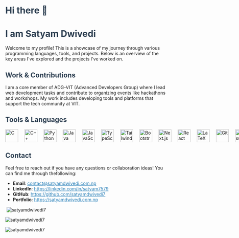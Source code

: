 <!-- ## Hi there 👋 -->
<h1 style="color: #2c3e50;">Hi there 👋</h1>
<h1 style="color: #2c3e50;">I am Satyam Dwivedi</h1>
<p>Welcome to my profile! This is a showcase of my journey through various programming languages, tools, and projects. Below is an overview of the key areas I've explored and the projects I've worked on.</p>
<h2 id="work-contributions" style="color: #2c3e50;">Work & Contributions</h2>
<p>I am a core member of ADG-VIT (Advanced Developers Group) where I lead web development tasks and contribute to organizing events like hackathons and workshops. My work includes developing tools and platforms that support the tech community at VIT.</p>
<h2 id="tools-languages" style="color: #2c3e50;">Tools & Languages</h2>

<p align="left" style="display: flex; justify-content: space-between;">
    <img src="https://img.icons8.com/color/48/000000/c-programming.png" alt="C" width="40" height="40" style="margin-right: 20px;" />
    <img src="https://img.icons8.com/color/48/000000/c-plus-plus-logo.png" alt="C++" width="40" height="40" style="margin-right: 20px;" />
    <img src="https://img.icons8.com/color/48/000000/python.png" alt="Python" width="40" height="40" style="margin-right: 20px;" />
    <img src="https://img.icons8.com/color/48/000000/java-coffee-cup-logo.png" alt="Java" width="40" height="40" style="margin-right: 20px;" />
    <img src="https://img.icons8.com/color/48/000000/javascript.png" alt="JavaScript" width="40" height="40" style="margin-right: 20px;" />
    <img src="https://img.icons8.com/color/48/000000/typescript.png" alt="TypeScript" width="40" height="40" style="margin-right: 20px;" />
    <img src="https://upload.wikimedia.org/wikipedia/commons/d/d5/Tailwind_CSS_Logo.svg" alt="Tailwind CSS" width="40" height="40" style="margin-right: 20px;" />
    <img src="https://img.icons8.com/color/48/000000/bootstrap.png" alt="Bootstrap" width="40" height="40" style="margin-right: 20px;" />
    <img src="https://img.icons8.com/fluency/48/000000/nextjs.png" alt="Next.js" width="40" height="40" style="margin-right: 20px;" />
    <img src="https://img.icons8.com/color/48/000000/react-native.png" alt="React" width="40" height="40" style="margin-right: 20px;" />
    <img src="https://img.icons8.com/color/48/000000/latex.png" alt="LaTeX" width="40" height="40" style="margin-right: 20px;" />
    <img src="https://img.icons8.com/color/48/000000/git.png" alt="Git" width="40" height="40" style="margin-right: 20px;" />
    <img src="https://img.icons8.com/fluency/48/000000/visual-studio-code-2019.png" alt="Visual Studio Code" width="40" height="40" style="margin-right: 20px;" />
</p>

<h2 id="contact" style="color: #2c3e50;">Contact</h2>
<p>Feel free to reach out if you have any questions or collaboration ideas! You can find me through thefollowing:</p>
<ul>
    <li><strong>Email</strong>: <a href="mailto:contact@satyamdwivedi.com.np" style="color: #2980b9">contact@satyamdwivedi.com.np</a></li>
    <li><strong>LinkedIn</strong>: <a href="https://linkedin.com/in/satyam7579" style="color: #2980b9;">https://linkedin.com/in/satyam7579</a></li>
    <li><strong>GitHub</strong>: <a href="https://github.com/satyamdwivedi7" style="color: #2980b9;">https://github.com/satyamdwivedi7</a></li>
    <li><strong>Portfolio</strong>: <a href="https://satyamdwivedi.com.np" style="color: #2980b9;">https://satyamdwivedi.com.np</a></li>
</ul>
<p>&nbsp;<img align="center" src="https://github-readme-stats.vercel.app/api?username=satyamdwivedi7&show_icons=true&locale=en&theme=dracula"
        alt="satyamdwivedi7" />
</p>

<p><img align="center" src="https://github-readme-streak-stats.herokuapp.com/?user=satyamdwivedi7&theme=dracula" alt="satyamdwivedi7" /></p>
<p>
    <img align="center"
        src="https://github-readme-stats.vercel.app/api/top-langs?username=satyamdwivedi7&show_icons=true&locale=en&theme=dracula"
        alt="satyamdwivedi7" />
</p>
